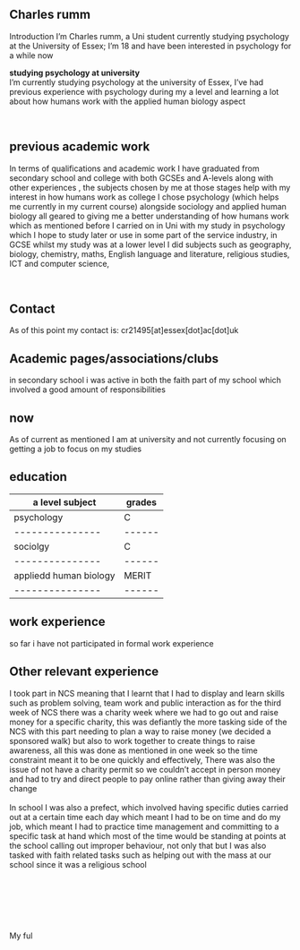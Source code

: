 ## Charles rumm
Introduction 
I’m Charles rumm, a Uni student currently studying psychology at the University of Essex; I’m 18 and have been interested in psychology for a while now


**studying psychology at university**  
I’m currently studying psychology at the university of Essex, I’ve had previous experience with psychology during my a level and learning a lot about how humans work with the applied human biology aspect 

<br>

## previous academic work
In terms of qualifications and academic work I have graduated from secondary school and college with both GCSEs and A-levels along with other experiences , the subjects chosen by me at those stages help with my interest in how humans work as college I chose psychology (which helps me currently in my current course) alongside sociology and applied human biology all geared to giving me a better understanding of how humans work which as mentioned before I carried on in Uni with my study in psychology which I hope to study later or use in some part of the service industry, in GCSE whilst my study was at a lower level I did subjects such as geography, biology, chemistry, maths, English language and literature, religious studies, ICT and computer science,  

<br>

## Contact
As of this point my contact is:
cr21495[at]essex[dot]ac[dot]uk
<br>

## Academic pages/associations/clubs

in secondary school i was active in both the faith part of my school which involved a good amount of responsibilities 
<br>

## now
As of current as mentioned I am at university and not currently focusing on getting a job to focus on my studies 
<br>

## education
 |a level subject|grades|
 |---------------|------|
 |psychology|C|
 |---------------|------|
 |sociolgy|C|
 |---------------|------|
 |appliedd human biology|MERIT|
 |---------------|------|
 

## work experience
 so far i have not participated in formal work experience 
<br>

## Other relevant experience 

I took part in NCS meaning that I learnt that I had to display and learn skills such as problem solving, team work and public interaction as for the third week of NCS there was a charity week where we had to go out and raise money for a specific charity, this was defiantly the more tasking side of the NCS with this part needing to plan a way to raise money (we decided a sponsored walk) but also to work together to create things to raise awareness, all this was done as mentioned in one week so the time constraint meant it to be one quickly and effectively,  There was also the issue of not have a charity permit so we couldn’t accept in person money and had to try and direct people to pay online rather than giving away their change <br>
<br>
In school I was also a prefect, which involved having specific duties carried out at a certain time each day which meant I had to be on time and do my job, which meant I had to practice time management and committing to a specific task at hand which most of the time would be standing at points at the school calling out improper behaviour,  not only that but I was also tasked with faith related tasks such as helping out with the mass at our school since it was a religious school
<br>


<br>


<br>




<br><br> 

My ful

